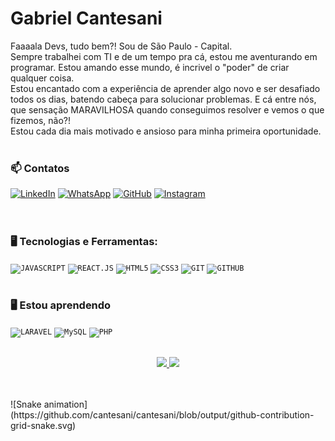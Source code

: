 
<h1 align="left">Gabriel Cantesani</h1>

Faaaala Devs, tudo bem?!
Sou de São Paulo - Capital.
</br>
Sempre trabalhei com TI e de um tempo pra cá, estou me aventurando em programar. Estou amando esse mundo, é incrivel o "poder" de criar qualquer coisa.
</br>
Estou encantado com a experiência de aprender algo novo e ser desafiado todos os dias, batendo cabeça para solucionar problemas. E cá entre nós, que sensação MARAVILHOSA quando conseguimos resolver e vemos o que fizemos, não?!
</br>
Estou cada dia mais motivado e ansioso para minha primeira oportunidade. 
</br>
</br>
### 📫 Contatos

   <a href="https://www.linkedin.com/in/gabriel-cantesani" target="_blank"><img src="https://img.shields.io/badge/LinkedIn-0077B5?style=for-the-badge&logo=linkedin&logoColor=white" alt="LinkedIn"></a>
   <a href="https://api.whatsapp.com/send?phone=SeuN%C3%BAmero5511955550307" target="_blank"><img src="https://img.shields.io/badge/WhatsApp-25D366?style=for-the-badge&logo=whatsapp&logoColor=white" alt="WhatsApp"></a>
   <a href="https://github.com/Cantesani/" target="_blank"><img src="https://img.shields.io/badge/GitHub-100000?style=for-the-badge&logo=github&logoColor=white" alt="GitHub"></a>
   <a href="https://www.instagram.com/gcantesani/" target="_blank"><img src="https://img.shields.io/badge/Instagram-E4405F?style=for-the-badge&logo=instagram&logoColor=white" alt="Instagram"></a>  
</br>
</br>
### 🖥️ Tecnologias e Ferramentas: 

<code><img width="40px" src="https://cdn.jsdelivr.net/gh/devicons/devicon/icons/javascript/javascript-original.svg" title = "JAVASCRIPT"/></code>
<code><img width="40px" src="https://cdn.jsdelivr.net/gh/devicons/devicon/icons/react/react-original.svg" title = "REACT.JS"/></code>
<code><img width="40px" src="https://cdn.jsdelivr.net/gh/devicons/devicon/icons/html5/html5-original-wordmark.svg" title = "HTML5"/></code>
<code><img width="40px" src="https://cdn.jsdelivr.net/gh/devicons/devicon/icons/css3/css3-original-wordmark.svg" title = "CSS3"/></code>
<code><img width="40px" src="https://cdn.jsdelivr.net/gh/devicons/devicon/icons/git/git-original.svg" title = "GIT"/></code>
<code><img width="40px" src="https://cdn.jsdelivr.net/gh/devicons/devicon/icons/github/github-original.svg" title = "GITHUB"/></code>
</br>
</br>
### 🖥️ Estou aprendendo

<code><img width="40px" src="https://cdn.jsdelivr.net/gh/devicons/devicon/icons/laravel/laravel-plain.svg" title = "LARAVEL"/></code>
<code><img width="40px" src="https://cdn.jsdelivr.net/gh/devicons/devicon/icons/mysql/mysql-original.svg" title = "MySQL"/></code>
<code><img width="40px" src="https://cdn.jsdelivr.net/gh/devicons/devicon/icons/php/php-plain.svg" title = "PHP"/></code>
</br>
</br>
<p align="center">
<a href="https://github.com/cantesani">
  <img height="180em" src="https://github-readme-stats-eight-theta.vercel.app/api?username=cantesani&show_icons=true&theme=algolia&include_all_commits=true&count_private=true"/>
  <img height="180em" src="https://github-readme-stats-eight-theta.vercel.app/api/top-langs/?username=cantesani&layout=compact&langs_count=8&theme=algolia"/>
</a>
</p>
</br>
</br>
![Snake animation](https://github.com/cantesani/cantesani/blob/output/github-contribution-grid-snake.svg)
